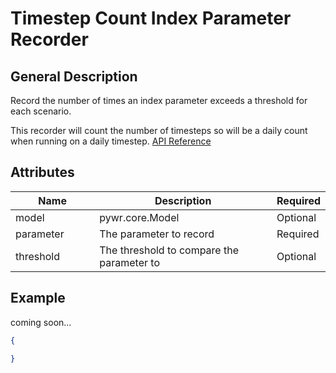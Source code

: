 # Timestep Count Index Parameter Recorder

## General Description

Record the number of times an index parameter exceeds a threshold for each scenario.

This recorder will count the number of timesteps so will be a daily count when running on a daily timestep. [API Reference](https://pywr.github.io/pywr-docs/master/api/generated/pywr.recorders.TimestepCountIndexParameterRecorder.html)

## Attributes

<table><thead><tr><th width="155">Name</th><th width="395">Description</th><th>Required</th></tr></thead><tbody><tr><td>model</td><td>pywr.core.Model</td><td>Optional</td></tr><tr><td>parameter</td><td>The parameter to record</td><td>Required</td></tr><tr><td>threshold</td><td>The threshold to compare the parameter to</td><td>Optional</td></tr></tbody></table>

## Example

coming soon...

```json
{

}
```
